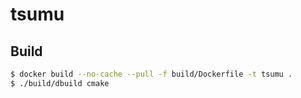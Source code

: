 # tsumu

## Build

```bash
$ docker build --no-cache --pull -f build/Dockerfile -t tsumu .
$ ./build/dbuild cmake
```
